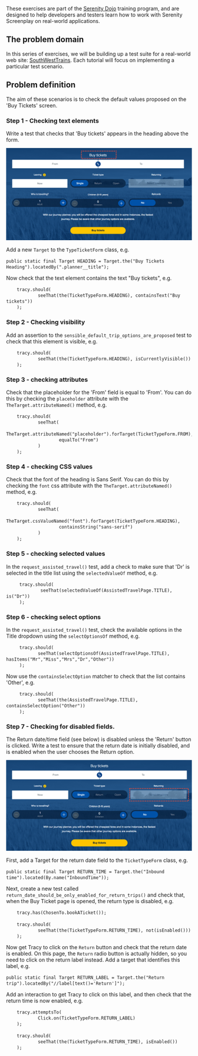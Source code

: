 These exercises are part of the [Serenity Dojo](http://www.serenity-dojo.com/) training program, and are designed to help developers and testers learn how to work with Serenity Screenplay on real-world applications.

## The problem domain

In this series of exercises, we will be building up a test suite for a real-world web site: [SouthWestTrains](https://www.southwesttrains.co.uk/). Each tutorial will focus on implementing a particular test scenario. 

## Problem definition

The aim of these scenarios is to check the default values proposed on the 'Buy Tickets' screen.

### Step 1 - Checking text elements

Write a test that checks that 'Buy tickets' appears in the heading above the form.

![The 'Buy Tickets' form](src/documentation/images/buy-tickets.png)

Add a new `Target` to the `TypeTicketForm` class, e.g.

    public static final Target HEADING = Target.the("Buy Tickets Heading").locatedBy(".planner__title");

Now check that the text element contains the text "Buy tickets", e.g.

        tracy.should(
                seeThat(the(TicketTypeForm.HEADING), containsText("Buy tickets"))
        );
        
### Step 2 - Checking visibility
        
Add an assertion to the `sensible_default_trip_options_are_proposed` test to check that this element is visible, e.g.

        tracy.should(
                seeThat(the(TicketTypeForm.HEADING), isCurrentlyVisible())
        );

### Step 3 - checking attributes

Check that the placeholder for the 'From' field is equal to 'From'. You can do this by checking the `placeholder` attribute with the `TheTarget.attributeNamed()` method, e.g.

        tracy.should(
                seeThat(
                        TheTarget.attributeNamed("placeholder").forTarget(TicketTypeForm.FROM),
                        equalTo("From")
                )
        );

### Step 4 - checking CSS values

Check that the font of the heading is Sans Serif. You can do this by checking the `font` css attribute with the `TheTarget.attributeNamed()` method, e.g.

        tracy.should(
                seeThat(
                        TheTarget.cssValueNamed("font").forTarget(TicketTypeForm.HEADING),
                        containsString("sans-serif")
                )
        );

### Step 5 - checking selected values

In the `request_assisted_travel()` test, add a check to make sure that 'Dr' is selected in the title list using the `selectedValueOf` method, e.g.
 
         tracy.should(
                 seeThat(selectedValueOf(AssistedTravelPage.TITLE), is("Dr"))
         );


### Step 6 - checking select options

In the `request_assisted_travel()` test, check the available options in the Title dropdown using the `selectOptionsOf` method, e.g.

         tracy.should(
                seeThat(selectOptionsOf(AssistedTravelPage.TITLE), hasItems("Mr","Miss","Mrs","Dr","Other"))
         );
         
Now use the `containsSelectOption` matcher to check that the list contains 'Other', e.g.

         tracy.should(
                seeThat(the(AssistedTravelPage.TITLE), containsSelectOption("Other"))
         );

### Step 7 - Checking for disabled fields.

The Return date/time field (see below) is disabled unless the 'Return' button is clicked. Write a test to ensure that the return date is initially disabled, and is enabled when the user chooses the Return option.

![The 'Buy Tickets' form](src/documentation/images/disabled-date.png)

First, add a Target for the return date field to the `TicketTypeForm` class, e.g.

    public static final Target RETURN_TIME = Target.the("Inbound time").located(By.name("InboundTime"));

Next, create a new test called `return_date_should_be_only_enabled_for_return_trips()` and check that, when the Buy Ticket page is opened, the return type is disabled, e.g.

        tracy.has(ChosenTo.bookATicket());

        tracy.should(
                seeThat(the(TicketTypeForm.RETURN_TIME), not(isEnabled()))
        );

Now get Tracy to click on the `Return` button and check that the return date is enabled. On this page, the `Return` radio button is actually hidden, so you need to click on the return label instead. Add a target that identifies this label, e.g.

    public static final Target RETURN_LABEL = Target.the("Return trip").locatedBy("//label[text()='Return']");

Add an interaction to get Tracy to click on this label, and then check that the return time is now enabled, e.g.


        tracy.attemptsTo(
                Click.on(TicketTypeForm.RETURN_LABEL)
        );

        tracy.should(
                seeThat(the(TicketTypeForm.RETURN_TIME), isEnabled())
        );

